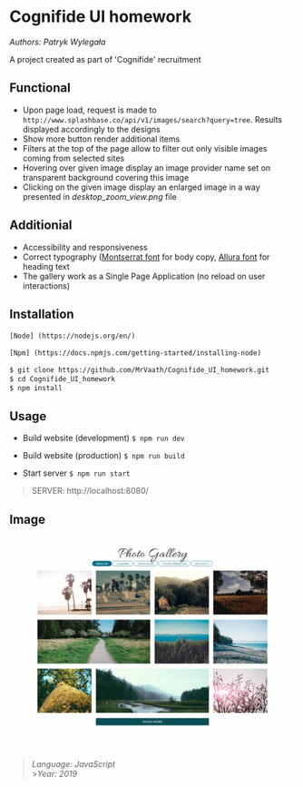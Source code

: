 # Cognifide UI homework

_Authors: Patryk Wylegała_

A project created as part of 'Cognifide' recruitment

## Functional

- Upon page load, request is made to `http://www.splashbase.co/api/v1/images/search?query=tree`. Results displayed accordingly to the designs
- Show more button render additional items
- Filters at the top of the page allow to filter out only visible images coming from selected sites
- Hovering over given image display an image provider name set on transparent background covering this image
- Clicking on the given image display an enlarged image in a way presented in _desktop_zoom_view.png_ file

## Additionial

- Accessibility and responsiveness
- Correct typography ([Montserrat font](https://fonts.google.com/specimen/Montserrat) for body copy, [Allura font](https://fonts.google.com/specimen/Allura) for heading text
- The gallery work as a Single Page Application (no reload on user interactions)

## Installation

```
[Node] (https://nodejs.org/en/)
```

```
[Npm] (https://docs.npmjs.com/getting-started/installing-node)
```

```
$ git clone https://github.com/MrVaath/Cognifide_UI_homework.git
$ cd Cognifide_UI_homework
$ npm install
```

## Usage

- Build website (development)
  `$ npm run dev`

- Build website (production)
  `$ npm run build`

- Start server
  `$ npm run start`

> SERVER: http://localhost:8080/

## Image

![alt tag](https://github.com/MrVaath/Cognifide_UI_homework/blob/master/dist/img/result.png)

> _Language: JavaScript_ <br> >_Year: 2019_
